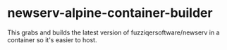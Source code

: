 # newserv-alpine-container-builder
This grabs and builds the latest version of fuzziqersoftware/newserv in a container so it's easier to host.
